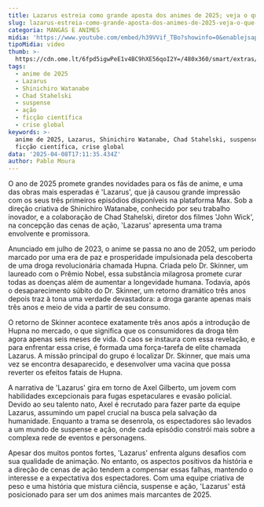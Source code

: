 ```yaml
---
title: Lazarus estreia como grande aposta dos animes de 2025; veja o que achamos
slug: lazarus-estreia-como-grande-aposta-dos-animes-de-2025-veja-o-que-achamos
categoria: MANGÁS E ANIMES
midia: 'https://www.youtube.com/embed/h39VVif_TBo?showinfo=0&enablejsapi=1'
tipoMidia: video
thumb: >-
  https://cdn.ome.lt/6fpd5igwPeE1v4BC9hXE56qoI2Y=/480x360/smart/extras/conteudos/lazarus_header_1.png
tags:
  - anime de 2025
  - Lazarus
  - Shinichiro Watanabe
  - Chad Stahelski
  - suspense
  - ação
  - ficção científica
  - crise global
keywords: >-
  anime de 2025, Lazarus, Shinichiro Watanabe, Chad Stahelski, suspense, ação,
  ficção científica, crise global
data: '2025-04-08T17:11:35.434Z'
author: Pablo Moura
---
```


O ano de 2025 promete grandes novidades para os fãs de anime, e uma das obras mais esperadas é 'Lazarus', que já causou grande impressão com os seus três primeiros episódios disponíveis na plataforma Max. Sob a direção criativa de Shinichiro Watanabe, conhecido por seu trabalho inovador, e a colaboração de Chad Stahelski, diretor dos filmes 'John Wick', na concepção das cenas de ação, 'Lazarus' apresenta uma trama envolvente e promissora.

Anunciado em julho de 2023, o anime se passa no ano de 2052, um período marcado por uma era de paz e prosperidade impulsionada pela descoberta de uma droga revolucionária chamada Hupna. Criada pelo Dr. Skinner, um laureado com o Prêmio Nobel, essa substância milagrosa promete curar todas as doenças além de aumentar a longevidade humana. Todavia, após o desaparecimento súbito do Dr. Skinner, um retorno dramático três anos depois traz à tona uma verdade devastadora: a droga garante apenas mais três anos e meio de vida a partir de seu consumo.

O retorno de Skinner acontece exatamente três anos após a introdução de Hupna no mercado, o que significa que os consumidores da droga têm agora apenas seis meses de vida. O caos se instaura com essa revelação, e para enfrentar essa crise, é formada uma força-tarefa de elite chamada Lazarus. A missão principal do grupo é localizar Dr. Skinner, que mais uma vez se encontra desaparecido, e desenvolver uma vacina que possa reverter os efeitos fatais de Hupna.

A narrativa de 'Lazarus' gira em torno de Axel Gilberto, um jovem com habilidades excepcionais para fugas espetaculares e evasão policial. Devido ao seu talento nato, Axel é recrutado para fazer parte da equipe Lazarus, assumindo um papel crucial na busca pela salvação da humanidade. Enquanto a trama se desenrola, os espectadores são levados a um mundo de suspense e ação, onde cada episódio constrói mais sobre a complexa rede de eventos e personagens.

Apesar dos muitos pontos fortes, 'Lazarus' enfrenta alguns desafios com sua qualidade de animação. No entanto, os aspectos positivos da história e a direção de cenas de ação tendem a compensar essas falhas, mantendo o interesse e a expectativa dos espectadores. Com uma equipe criativa de peso e uma história que mistura ciência, suspense e ação, 'Lazarus' está posicionado para ser um dos animes mais marcantes de 2025.
